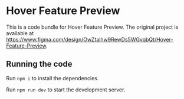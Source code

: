 
  # Hover Feature Preview

  This is a code bundle for Hover Feature Preview. The original project is available at https://www.figma.com/design/OwZtaihw9RewDs5WGvqbQt/Hover-Feature-Preview.

  ## Running the code

  Run `npm i` to install the dependencies.

  Run `npm run dev` to start the development server.
  